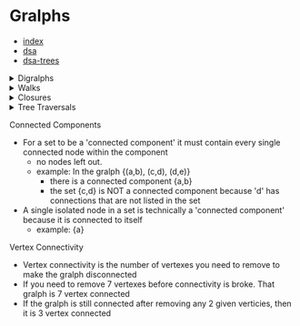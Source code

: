 

# Gralphs #
- [index](index.md) </br>
- [dsa](dsa.md) </br>
- [dsa-trees](dsa-trees.md)



<details> <summary>Digralphs</summary>


- An edge is the arrow in the gralph
    - Head of an edge is a the arrowhead
    - tail is the end without the head
- Vertex is a node on the relation gralph
    - In-degrees of a vertex: number of edges pointing into the edge 
    - out-degrees of a vertex: the numver of edges pointint out of a edge


- Reflexive property
    - every value in the set must have at least one mapping to itself
        - Example: [(a,a), (a,b), (b,b)]
    - AntiReflexive sets cannot contain values that refer to themselves
        - Example: [(b,a), (a,b)]

- Symmetric property
    - If A points to B, then B must point to A. All connections are two way.
        - Example: [(b,a), (a,b)]
    - AntiSemetric relations cannot contain semetric pairs
        - Example: [(a,b), (b,b)]

- Transitive Property
    - If 'a' points to 'b', then 'b' must point to 'a'
        - Example: [(a,b), (b,c), (c,a)]

- Regular Property
    - Every vertex has the same degree




</summary> </details>





<details> <summary>Walks</summary>




    - Length is the number of edges
    - a path is a walk if no vertex is repeated within the walk

- Closed walk
    - a walk that starts and ends on the same node





#### trails ####
    - A special type of walk
    - No repeated edges


- Circuit
    - a closed trail
    - no repeated edges
    - a walk in which the first vertex is the same as the last vertex




#### Paths ####
    - no reapeated edges
    - no repeated verticies
    - Both a walk and a trail

- Cycle 
    - a closed path
    - no repeated edges
    - no reapeated verticies


#### Trees ####
- Undirected
- Contains no cycles
- Is connected


</summary> </details>





<details> <summary>Closures</summary>




- Composite relations
    - $S \circ R$ = (a,c):b such that aRb and bSc
    - $R \circ R = R^2$ The squared notations means a composite with itself
    - Self composites replace transitive relations with direct relations
    - Self composites replace symmetric relations with reflexive ones
    - Closure is like addition, or a union
        - anti-reflexive closure is impossible
        - reflexive closure is possible
        - transitive closure is possible

    - Gralph power theorm
        - Undirected gralph G
        - Self composited k times
        - $G^k$


- Transitive closures
    - Represented by $R^+$
    - Union with the largest walk
    - Include all of the edges (arrows) from every stage in the end product
    $$R^+ = R^5 \cup R^4 \cup R^3 \cup R^2 \cup R^1$$




</summary> </details>






<details> <summary>Tree Traversals</summary>


Inorder Traversal
- LVR order: left, vertex, right

Preorder Traversal
- VLR order: vertex, left, right

Postorder Traversal
- LRV order: left, right, vertex



For n nodes, there are n - 1 edges

- The LEVEL of a node is its distance from the root
- The HEIGHT of a tree is the level of the node with the highest level in the tree
- The INTERNAL node is simply any node that isn't a leaf



- A leaf of an unrooted tree is a vertex of degree 1

- A tree contains no cycles
    - $\therefore$ There is ONLY one path between any two nodes in a tree


- The 'ARY' is the maximum number of children a node can have
- In a FULL tree every node has the maximum number of possible children
- A COMPLETE tree is a type of full tree where all leafs have the same level.
    - Perfect tryangle


</summary> </details>




Connected Components
- For a set to be a 'connected component' it must contain every single connected node within the component
    - no nodes left out.
    - example: In the gralph {(a,b), (c,d), (d,e)} 
        - there is a connected component {a,b}
        - the set {c,d} is NOT a connected component because 'd' has connections that are not listed in the set
- A single isolated node in a set is technically a 'connected component' because it is connected to itself
    - example: {a}



Vertex Connectivity
- Vertex connectivity is the number of vertexes you need to remove to make the gralph disconnected
- If you need to remove 7 vertexes before connectivity is broke. That gralph is 7 vertex connected
- If the gralph is still connected after removing any 2 given verticies, then it is 3 vertex connected


